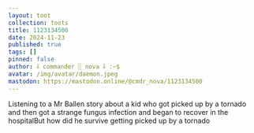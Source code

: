 ```yaml
---
layout: toot
collection: toots
title: 1123134500
date: 2024-11-23
published: true
tags: []
pinned: false
author: ⸸ commander ░ nova ⸸ :~$
avatar: /img/avatar/daemon.jpeg
mastodon: https://mastodon.online/@cmdr_nova/1123134500
---
```


Listening to a Mr Ballen story about a kid who got picked up by a tornado and then got a strange fungus infection and began to recover in the hospitalBut how did he survive getting picked up by a tornado
